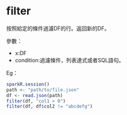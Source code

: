 # filter

按照給定的條件過濾DF的行。返回新的DF。

參數：

* x:DF
* condition:過濾條件，列表達式或者SQL語句。

Eg：

```r
sparkR.session()
path <- "path/to/file.json"
df <- read.json(path)
filter(df, "col1 > 0")
filter(df, df$col2 != "abcdefg")
```

